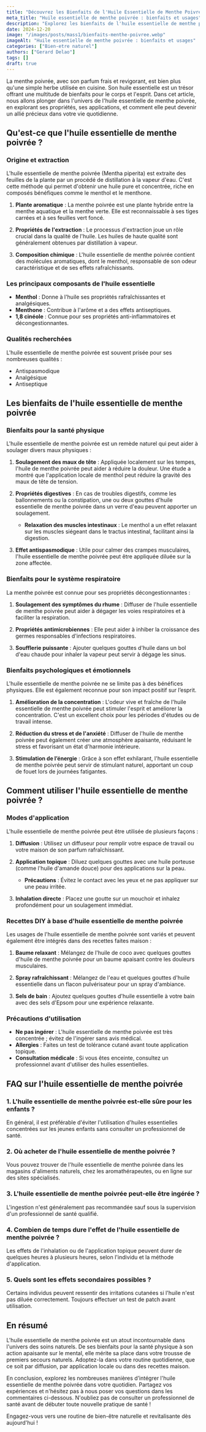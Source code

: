 ```yaml
---
title: "Découvrez les Bienfaits de l'Huile Essentielle de Menthe Poivrée"
meta_title: "Huile essentielle de menthe poivrée : bienfaits et usages"
description: "Explorez les bienfaits de l'huile essentielle de menthe poivrée pour la santé et le bien-être. Découvrez ses usages, ses propriétés et plus encore."
date: 2024-12-20
image: "/images/posts/mass1/bienfaits-menthe-poivree.webp"
imageAlt: "Huile essentielle de menthe poivrée : bienfaits et usages"
categories: ["Bien-etre naturel"]
authors: ["Gerard Delao"]
tags: []
draft: true
---
```


La menthe poivrée, avec son parfum frais et revigorant, est bien plus qu'une simple herbe utilisée en cuisine. Son huile essentielle est un trésor offrant une multitude de bienfaits pour le corps et l'esprit. Dans cet article, nous allons plonger dans l'univers de l'huile essentielle de menthe poivrée, en explorant ses propriétés, ses applications, et comment elle peut devenir un allié précieux dans votre vie quotidienne.

## Qu'est-ce que l'huile essentielle de menthe poivrée ?

### Origine et extraction

L'huile essentielle de menthe poivrée (Mentha piperita) est extraite des feuilles de la plante par un procédé de distillation à la vapeur d'eau. C'est cette méthode qui permet d'obtenir une huile pure et concentrée, riche en composés bénéfiques comme le menthol et le menthone.

1. **Plante aromatique** : La menthe poivrée est une plante hybride entre la menthe aquatique et la menthe verte. Elle est reconnaissable à ses tiges carrées et à ses feuilles vert foncé.
   
2. **Propriétés de l'extraction** : Le processus d'extraction joue un rôle crucial dans la qualité de l'huile. Les huiles de haute qualité sont généralement obtenues par distillation à vapeur.

3. **Composition chimique** : L'huile essentielle de menthe poivrée contient des molécules aromatiques, dont le menthol, responsable de son odeur caractéristique et de ses effets rafraîchissants.

### Les principaux composants de l'huile essentielle

- **Menthol** : Donne à l'huile ses propriétés rafraîchissantes et analgésiques.
- **Menthone** : Contribue à l'arôme et a des effets antiseptiques.
- **1,8 cinéole** : Connue pour ses propriétés anti-inflammatoires et décongestionnantes.

### Qualités recherchées

L'huile essentielle de menthe poivrée est souvent prisée pour ses nombreuses qualités :
- Antispasmodique
- Analgésique
- Antiseptique

## Les bienfaits de l'huile essentielle de menthe poivrée

### Bienfaits pour la santé physique

L'huile essentielle de menthe poivrée est un remède naturel qui peut aider à soulager divers maux physiques :

1. **Soulagement des maux de tête** : Appliquée localement sur les tempes, l'huile de menthe poivrée peut aider à réduire la douleur. Une étude a montré que l'application locale de menthol peut réduire la gravité des maux de tête de tension.

2. **Propriétés digestives** : En cas de troubles digestifs, comme les ballonnements ou la constipation, une ou deux gouttes d'huile essentielle de menthe poivrée dans un verre d'eau peuvent apporter un soulagement. 

   - **Relaxation des muscles intestinaux** : Le menthol a un effet relaxant sur les muscles siégeant dans le tractus intestinal, facilitant ainsi la digestion.

3. **Effet antispasmodique** : Utile pour calmer des crampes musculaires, l'huile essentielle de menthe poivrée peut être appliquée diluée sur la zone affectée.

### Bienfaits pour le système respiratoire

La menthe poivrée est connue pour ses propriétés décongestionnantes :

1. **Soulagement des symptômes du rhume** : Diffuser de l'huile essentielle de menthe poivrée peut aider à dégager les voies respiratoires et à faciliter la respiration.

2. **Propriétés antimicrobiennes** : Elle peut aider à inhiber la croissance des germes responsables d'infections respiratoires.

3. **Soufflerie puissante** : Ajouter quelques gouttes d'huile dans un bol d'eau chaude pour inhaler la vapeur peut servir à dégage les sinus.

### Bienfaits psychologiques et émotionnels

L'huile essentielle de menthe poivrée ne se limite pas à des bénéfices physiques. Elle est également reconnue pour son impact positif sur l’esprit.

1. **Amélioration de la concentration** : L'odeur vive et fraîche de l'huile essentielle de menthe poivrée peut stimuler l'esprit et améliorer la concentration. C'est un excellent choix pour les périodes d'études ou de travail intense.

2. **Réduction du stress et de l'anxiété** : Diffuser de l'huile de menthe poivrée peut également créer une atmosphère apaisante, réduisant le stress et favorisant un état d'harmonie intérieure.

3. **Stimulation de l’énergie** : Grâce à son effet exhilarant, l'huile essentielle de menthe poivrée peut servir de stimulant naturel, apportant un coup de fouet lors de journées fatigantes.

## Comment utiliser l'huile essentielle de menthe poivrée ?

### Modes d'application

L'huile essentielle de menthe poivrée peut être utilisée de plusieurs façons :

1. **Diffusion** : Utilisez un diffuseur pour remplir votre espace de travail ou votre maison de son parfum rafraîchissant.

2. **Application topique** : Diluez quelques gouttes avec une huile porteuse (comme l'huile d'amande douce) pour des applications sur la peau.

   - **Précautions** : Évitez le contact avec les yeux et ne pas appliquer sur une peau irritée.

3. **Inhalation directe** : Placez une goutte sur un mouchoir et inhalez profondément pour un soulagement immédiat.

### Recettes DIY à base d'huile essentielle de menthe poivrée

Les usages de l'huile essentielle de menthe poivrée sont variés et peuvent également être intégrés dans des recettes faites maison :

1. **Baume relaxant** : Mélangez de l'huile de coco avec quelques gouttes d'huile de menthe poivrée pour un baume apaisant contre les douleurs musculaires.

2. **Spray rafraîchissant** : Mélangez de l'eau et quelques gouttes d'huile essentielle dans un flacon pulvérisateur pour un spray d'ambiance.

3. **Sels de bain** : Ajoutez quelques gouttes d'huile essentielle à votre bain avec des sels d'Epsom pour une expérience relaxante.

### Précautions d'utilisation

- **Ne pas ingérer** : L'huile essentielle de menthe poivrée est très concentrée ; évitez de l'ingérer sans avis médical.
- **Allergies** : Faites un test de tolérance cutané avant toute application topique.
- **Consultation médicale** : Si vous êtes enceinte, consultez un professionnel avant d'utiliser des huiles essentielles.

## FAQ sur l'huile essentielle de menthe poivrée

### 1. L'huile essentielle de menthe poivrée est-elle sûre pour les enfants ?

En général, il est préférable d'éviter l'utilisation d'huiles essentielles concentrées sur les jeunes enfants sans consulter un professionnel de santé.

### 2. Où acheter de l'huile essentielle de menthe poivrée ?

Vous pouvez trouver de l'huile essentielle de menthe poivrée dans les magasins d'aliments naturels, chez les aromathérapeutes, ou en ligne sur des sites spécialisés.

### 3. L'huile essentielle de menthe poivrée peut-elle être ingérée ?

L'ingestion n'est généralement pas recommandée sauf sous la supervision d'un professionnel de santé qualifié.

### 4. Combien de temps dure l'effet de l'huile essentielle de menthe poivrée ?

Les effets de l'inhalation ou de l'application topique peuvent durer de quelques heures à plusieurs heures, selon l'individu et la méthode d'application.

### 5. Quels sont les effets secondaires possibles ?

Certains individus peuvent ressentir des irritations cutanées si l'huile n'est pas diluée correctement. Toujours effectuer un test de patch avant utilisation.

## En résumé

L'huile essentielle de menthe poivrée est un atout incontournable dans l'univers des soins naturels. De ses bienfaits pour la santé physique à son action apaisante sur le mental, elle mérite sa place dans votre trousse de premiers secours naturels. Adoptez-la dans votre routine quotidienne, que ce soit par diffusion, par application locale ou dans des recettes maison.

En conclusion, explorez les nombreuses manières d’intégrer l'huile essentielle de menthe poivrée dans votre quotidien. Partagez vos expériences et n'hésitez pas à nous poser vos questions dans les commentaires ci-dessous. N'oubliez pas de consulter un professionnel de santé avant de débuter toute nouvelle pratique de santé !

Engagez-vous vers une routine de bien-être naturelle et revitalisante dès aujourd'hui !

